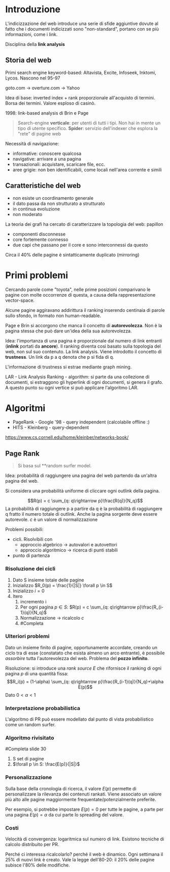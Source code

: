 # Introduzione
L'indicizzazione del web introduce una serie di sfide aggiuntive dovute al fatto che i documenti indicizzati sono "non-standard", portano con se più informazioni, come i link.

Disciplina della **link analysis**

## Storia del web
Primi search engine keyword-based: Altavista, Excite, Infoseek, Inktomi, Lycos.
Nascono nel 95-97

goto.com -> overture.com -> Yahoo

Idea di base: inverted index + rank proporzionale all'acquisto di termini. Borsa dei termini. Valore esploso di casinò.

1998: link-based analysis di Brin e Page

>Search-engine **verticale**: per utenti di tutti i tipi. Non hai in mente un tipo di utente specifico.
>**Spider**: servizio dell'indexer che esplora la "rete" di pagine web

Necessità di navigazione:
- informative: conoscere qualcosa
- navigative: arrivare a una pagina
- transazionali: acquistare, scaricare file, ecc.
- aree grigie: non ben identificabili, come locali nell'area corrente e simili

## Caratteristiche del web
- non esiste un coordinamento generale
- il dato passa da non strutturato a strutturato
- in continua evoluzione
- non moderato

La teoria dei grafi ha cercato di caratterizzare la topologia del web: papillon
- componenti disconnesse
- core fortemente connesso
- due capi che passano per il core e sono interconnessi da questo

Circa il 40% delle pagine è sintatticamente duplicato (mirroring)

# Primi problemi
Cercando parole come "toyota", nelle prime posizioni comparivano le pagine con molte occorrenze di questa, a causa della rappresentazione vector-space.

Alcune pagine aggiravano addirittura il ranking inserendo centinaia di parole sullo sfondo, in formato non human-readable.

Page e Brin si accorgono che manca il concetto di **autorevolezza**. Non è la pagina stessa che può dare un'idea della sua autorevolezza.

Idea: l'importanza di una pagina è proporzionale dal numero di link entranti (**inlink** portati da **ancore**). Il ranking diventa così basato sulla topologia del web, non sul suo contenuto. La link analysis. Viene introdotto il concetto di **trustness**. Un link da p a q denota che p si fida di q.

L'informazione di trustness si estrae mediante graph mining.

LAR - Link Analysis Ranking - algorithm: si parte da una collezione di documenti, si estraggono gli hyperlink di ogni documenti, si genera il grafo. A questo punto su ogni vertice si può applicare l'algoritmo LAR.

# Algoritmi
- PageRank - Google '98 - query independent (calcolabile offline :)
- HITS - Kleinberg - query-dependent

https://www.cs.cornell.edu/home/kleinber/networks-book/

## Page Rank
>Si basa sul **random surfer model.

Idea: probabilità di raggiungere una pagina del web partendo da un'altra pagina del web.

Si considera una probabilità uniforme di cliccare ogni outlink della pagina.

$$R(p) = c \sum_{q: q\rightarrow p}\frac{R(q)}{N_q}$$
La probabilità di raggiungere p a partire da q è la probabilità di raggiungere q fratto il numero totale di outlink. Anche la pagina sorgente deve essere autorevole. $c$ è un valore di normalizzazione

Problemi possibili:
- cicli. Risolvibili con
	- approccio algebrico -> autovalori e autovettori
	- approccio algoritmico -> ricerca di punti stabili
- punto di partenza

### Risoluzione dei cicli
1. Dato S insieme totale delle pagine
2. Inizializzo $R_0(p) = \frac{1}{|S|} \forall p \in S$
3. Inizializzo $i = 0$
4. Itero
	1. incremento i
	2. Per ogni pagina $p \in S$: $R(p) = c \sum_{q: q\rightarrow p}\frac{R_{i-1}(q)}{N_q}$
	3. Normalizzazione -> ricalcolo $c$
	4. #Completa 

### Ulteriori problemi
Dato un insieme finito di pagine, opportunamente accordate, creando un ciclo tra di esse (constatato che esista almeno un arco entrante), è possibile _assorbire_ tutta l'autorevolezza del web. Problema del **pozzo infinito**.

Risoluzione: si introduce una _rank source E_ che rifornisce il ranking di ogni pagina $p$ di una quantità fissa:
$$R_i(p) = (1-\alpha) \sum_{q: q\rightarrow p}\frac{R_{i-1}(q)}{N_q}+\alpha E(p)$$
Dato $0 < \alpha < 1$
### Interpretazione probabilistica
L'algoritmo di PR può essere modellato dal punto di vista probabilistico come un random surfer.

### Algoritmo rivisitato
#Completa slide 30

1. S set di pagine
2. $\forall p \in S: \frac{E(p)}{|S|}$

### Personalizzazione
Sulla base della cronologia di ricerca, il valore $E(p)$ permette di personalizzare la rilevanza dei contenuti rankati. Viene associato un valore più alto alle pagine maggiormente frequentate/potenzialmente preferite.

Per esempio, si potrebbe impostare $E(p) = 0$ per tutte le pagine, a parte per una pagina $E(p) = \alpha$ da cui parte lo spreading del valore.

### Costi
Velocità di convergenza: logaritmica sul numero di link. Esistono tecniche di calcolo distribuito per PR.

Perché ci interessa ricalcolarlo? perché il web è dinamico. Ogni settimana il 25% di nuovi link è creato. Vale la legge dell'80-20: il 20% delle pagine subisce l'80% delle modifiche.

